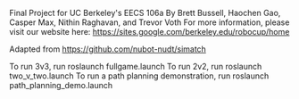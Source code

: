 Final Project for UC Berkeley's EECS 106a
By Brett Bussell, Haochen Gao, Casper Max, Nithin Raghavan, and Trevor Voth
For more information, please visit our website here: https://sites.google.com/berkeley.edu/robocup/home

Adapted from https://github.com/nubot-nudt/simatch

To run 3v3, run roslaunch fullgame.launch
To run 2v2, run roslaunch two_v_two.launch
To run a path planning demonstration, run roslaunch path_planning_demo.launch